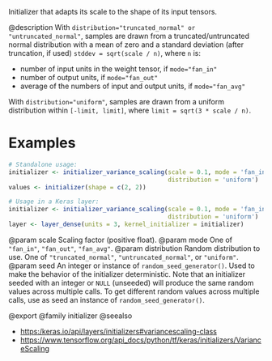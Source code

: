 Initializer that adapts its scale to the shape of its input tensors.

@description
With `distribution="truncated_normal" or "untruncated_normal"`, samples are
drawn from a truncated/untruncated normal distribution with a mean of zero
and a standard deviation (after truncation, if used) `stddev = sqrt(scale /
n)`, where `n` is:

- number of input units in the weight tensor, if `mode="fan_in"`
- number of output units, if `mode="fan_out"`
- average of the numbers of input and output units, if `mode="fan_avg"`

With `distribution="uniform"`, samples are drawn from a uniform distribution
within `[-limit, limit]`, where `limit = sqrt(3 * scale / n)`.

# Examples

```r
# Standalone usage:
initializer <- initializer_variance_scaling(scale = 0.1, mode = 'fan_in',
                                            distribution = 'uniform')
values <- initializer(shape = c(2, 2))
```


```r
# Usage in a Keras layer:
initializer <- initializer_variance_scaling(scale = 0.1, mode = 'fan_in',
                                            distribution = 'uniform')
layer <- layer_dense(units = 3, kernel_initializer = initializer)
```

@param scale Scaling factor (positive float).
@param mode One of `"fan_in"`, `"fan_out"`, `"fan_avg"`.
@param distribution Random distribution to use.
    One of `"truncated_normal"`, `"untruncated_normal"`, or `"uniform"`.
@param seed An integer or instance of
    `random_seed_generator()`.
    Used to make the behavior of the initializer
    deterministic. Note that an initializer seeded with an integer
    or `NULL` (unseeded) will produce the same random values
    across multiple calls. To get different random values
    across multiple calls, use as seed an instance
    of `random_seed_generator()`.

@export
@family initializer
@seealso
+ <https:/keras.io/api/layers/initializers#variancescaling-class>
+ <https://www.tensorflow.org/api_docs/python/tf/keras/initializers/VarianceScaling>
